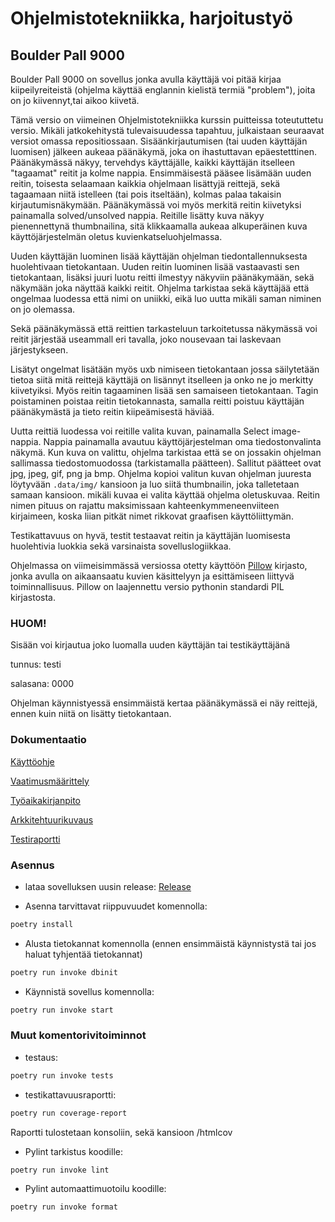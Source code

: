 # Ohjelmistotekniikka, harjoitustyö

## Boulder Pall 9000
 Boulder Pall 9000 on sovellus jonka avulla käyttäjä voi pitää kirjaa kiipeilyreiteistä (ohjelma käyttää englannin kielistä termiä "problem"), joita on jo kiivennyt,tai aikoo kiivetä.

 Tämä versio on viimeinen Ohjelmistotekniikka kurssin puitteissa toteututtetu versio. Mikäli jatkokehitystä tulevaisuudessa tapahtuu, julkaistaan seuraavat versiot omassa repositiossaan. Sisäänkirjautumisen (tai uuden käyttäjän luomisen) jälkeen aukeaa päänäkymä, joka on ihastuttavan epäestetttinen. Päänäkymässä näkyy, tervehdys käyttäjälle, kaikki käyttäjän itselleen "tagaamat" reitit ja kolme nappia. Ensimmäisestä pääsee lisämään uuden reitin, toisesta selaamaan kaikkia ohjelmaan lisättyjä reittejä, sekä tagaamaan niitä istelleen (tai pois itseltään), kolmas palaa takaisin kirjautumisnäkymään. Päänäkymässä voi myös merkitä reitin kiivetyksi painamalla solved/unsolved nappia. Reitille lisätty kuva näkyy pienennettynä thumbnailina, sitä klikkaamalla aukeaa alkuperäinen kuva käyttöjärjestelmän oletus kuvienkatseluohjelmassa.

 Uuden käyttäjän luominen lisää käyttäjän ohjelman tiedontallennuksesta huolehtivaan tietokantaan. Uuden reitin luominen lisää vastaavasti sen tietokantaan, lisäksi juuri luotu reitti ilmestyy näkyviin päänäkymään, sekä näkymään joka näyttää kaikki reitit. Ohjelma tarkistaa sekä käyttäjää että ongelmaa luodessa että nimi on uniikki, eikä luo uutta mikäli saman niminen on jo olemassa.
 
 Sekä päänäkymässä että reittien tarkasteluun tarkoitetussa näkymässä voi reitit järjestää useammall eri tavalla, joko nousevaan tai laskevaan järjestykseen.
 
 Lisätyt ongelmat lisätään myös uxb nimiseen tietokantaan jossa säilytetään tietoa siitä mitä reittejä käyttäjä on lisännyt itselleen ja onko ne jo merkitty kiivetyiksi. Myös reitin tagaaminen lisää sen samaiseen tietokantaan. Tagin poistaminen poistaa reitin tietokannasta, samalla reitti poistuu käyttäjän päänäkymästä ja tieto reitin kiipeämisestä häviää. 
 
 Uutta reittiä luodessa voi reitille valita kuvan, painamalla Select image-nappia. Nappia painamalla avautuu käyttöjärjestelman oma tiedostonvalinta näkymä. Kun kuva on valittu, ohjelma tarkistaa että se on jossakin ohjelman sallimassa tiedostomuodossa (tarkistamalla päätteen). Sallitut päätteet ovat jpg, jpeg, gif, png ja bmp. Ohjelma kopioi valitun kuvan ohjelman juuresta löytyvään ```.data/img/``` kansioon ja luo siitä thumbnailin, joka talletetaan samaan kansioon. mikäli kuvaa ei valita käyttää ohjelma oletuskuvaa. Reitin nimen pituus on rajattu maksimissaan kahteenkymmeneenviiteen kirjaimeen, koska liian pitkät nimet rikkovat graafisen käyttöliittymän. 
 
 Testikattavuus on hyvä, testit testaavat reitin ja käyttäjän luomisesta huolehtivia luokkia sekä varsinaista sovelluslogiikkaa.
 
  Ohjelmassa on viimeisimmässä versiossa otetty käyttöön [Pillow](https://github.com/python-pillow/Pillow) kirjasto, jonka avulla on aikaansaatu kuvien käsittelyyn ja esittämiseen liittyvä toiminnallisuus. Pillow on laajennettu versio pythonin standardi PIL kirjastosta. 

### HUOM! 
Sisään voi kirjautua joko luomalla uuden käyttäjän tai testikäyttäjänä

tunnus: testi

salasana: 0000

Ohjelman käynnistyessä ensimmäistä kertaa päänäkymässä ei näy reittejä, ennen kuin niitä on lisätty tietokantaan. 

### Dokumentaatio

[Käyttöohje](https://github.com/Jiisala/ot_harjoitustyo/blob/main/Dokumentaatio/kayttoohje.md)

[Vaatimusmäärittely](https://github.com/Jiisala/ot_harjoitustyo/tree/main/Dokumentaatio/vaatimusmaarittely.md)

[Työaikakirjanpito](https://github.com/Jiisala/ot_harjoitustyo/blob/main/Dokumentaatio/tuntikirjanpito.md)

[Arkkitehtuurikuvaus](https://github.com/Jiisala/ot_harjoitustyo/blob/main/Dokumentaatio/arkkitehtuuri.md)

[Testiraportti](https://github.com/Jiisala/ot_harjoitustyo/blob/main/Dokumentaatio/testaus.md)

### Asennus
- lataa sovelluksen uusin release:
  [Release](https://github.com/Jiisala/ot_harjoitustyo/releases/tag/viikko7)

- Asenna tarvittavat riippuvuudet komennolla:
```bash
poetry install
```
- Alusta tietokannat komennolla (ennen ensimmäistä käynnistystä tai jos haluat tyhjentää tietokannat)
```bash
poetry run invoke dbinit
```
- Käynnistä sovellus komennolla:
```bash
poetry run invoke start
```
### Muut komentorivitoiminnot

- testaus:
```bash
poetry run invoke tests
```
- testikattavuusraportti:
```bash
poetry run coverage-report
```
Raportti tulostetaan konsoliin, sekä kansioon /htmlcov 

- Pylint tarkistus koodille:
```bash
poetry run invoke lint
```

- Pylint automaattimuotoilu koodille:
```bash
poetry run invoke format
```
